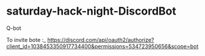 # saturday-hack-night-DiscordBot

Q-bot 

To invite bote :_
https://discord.com/api/oauth2/authorize?client_id=1038453350917734400&permissions=534723950656&scope=bot

